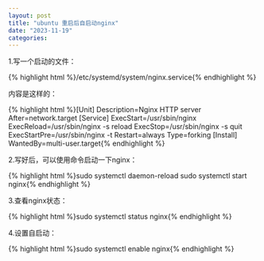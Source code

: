 ```yaml
---
layout: post
title: "ubuntu 重启后自启动nginx"
date: "2023-11-19"
categories: 
---
```

<p>1.写一个启动的文件：</p>
<p>{% highlight html %}/etc/systemd/system/nginx.service{% endhighlight %}</p>
<p>内容是这样的：</p>
{% highlight html %}[Unit]
Description=Nginx HTTP server
After=network.target
[Service]
ExecStart=/usr/sbin/nginx
ExecReload=/usr/sbin/nginx -s reload
ExecStop=/usr/sbin/nginx -s quit
ExecStartPre=/usr/sbin/nginx -t
Restart=always
Type=forking
[Install]
WantedBy=multi-user.target{% endhighlight %}
<p>2.写好后，可以使用命令启动一下nginx：</p>
{% highlight html %}sudo systemctl daemon-reload
sudo systemctl start nginx{% endhighlight %}
<p>3.查看nginx状态：</p>
{% highlight html %}sudo systemctl status nginx{% endhighlight %}
<p>4.设置自启动：</p>
{% highlight html %}sudo systemctl enable nginx{% endhighlight %}
